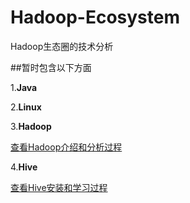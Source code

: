 # Hadoop-Ecosystem
Hadoop生态圈的技术分析

##暂时包含以下方面

1.**Java**

2.**Linux**

3.**Hadoop**

[查看Hadoop介绍和分析过程](https://github.com/sqdmydxf/Hadoop-Ecosystem/blob/master/Hadoop/Docs/Hadoop.md)

4.**Hive**

[查看Hive安装和学习过程](https://github.com/sqdmydxf/Hadoop-Ecosystem/blob/master/Hive/Docs/README.md)